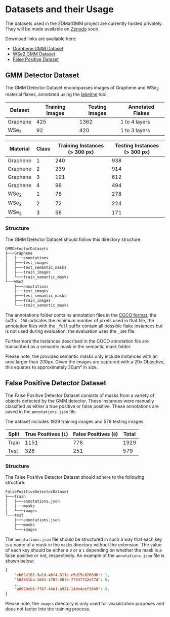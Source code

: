# Datasets and their Usage

The datasets used in the 2DMatGMM project are currently hosted privately. They will be made available on [Zenodo](https://zenodo.org) soon.

Download links are available here:

- [Graphene GMM Dataset](https://backend.uslu.tech/downloads/data/Graphene.zip)
- [WSe2 GMM Dataset](https://backend.uslu.tech/downloads/data/WSe2.zip)
- [False Positive Dataset](https://backend.uslu.tech/downloads/data/FP_Detector_Dataset.zip)

## GMM Detector Dataset

The GMM Detector Dataset encompasses images of Graphene and WSe<sub>2</sub> material flakes, annotated using the [labelme](https://github.com/wkentaro/labelme) tool.

| Dataset         | Training Images | Testing Images | Annotated Flakes |
| --------------- | --------------- | -------------- | ---------------- |
| Graphene        | 425             | 1362           | 1 to 4 layers    |
| WSe<sub>2</sub> | 92              | 420            | 1 to 3 layers    |

| Material        | Class | Training Instances (> 300 px) | Testing Instances (> 300 px) |
| --------------- | ----- | ----------------------------- | ---------------------------- |
| Graphene        | 1     | 240                           | 938                          |
| Graphene        | 2     | 239                           | 914                          |
| Graphene        | 3     | 191                           | 612                          |
| Graphene        | 4     | 96                            | 494                          |
| WSe<sub>2</sub> | 1     | 76                            | 278                          |
| WSe<sub>2</sub> | 2     | 72                            | 224                          |
| WSe<sub>2</sub> | 3     | 58                            | 171                          |

### Structure

The GMM Detector Dataset should follow this directory structure:

```markdown
GMMDetectorDatasets
├───Graphene
│   ├───annotations
│   ├───test_images
│   ├───test_semantic_masks
│   ├───train_images
│   └───train_semantic_masks
└───WSe2
    ├───annotations
    ├───test_images
    ├───test_semantic_masks
    ├───train_images
    └───train_semantic_masks
```

The annotations folder contains annotation files in the [COCO format](https://cocodataset.org/#format-data), the suffix `_200` indicates the minimum number of pixels used in that file, the annotation files with the `_full` suffix contain all possible flake instances but is not used during evaluation, the evaluation uses the `_300` file.

Furthermore the instances described in the COCO annotation file are transcribed as a semantic mask in the semantic mask folder.

Please note, the provided semantic masks only include instances with an area larger than 200px. Given the images are captured with a 20x Objective, this equates to approximately 30μm² in size.

## False Positive Detector Dataset

The False Positive Detector Dataset consists of masks from a variety of objects detected by the GMM detector. These instances were manually classified as either a true positive or false positive. These annotations are saved in the `annotations.json` file.

The dataset includes 1929 training images and 579 testing images.

| Split | True Positives (`1`) | False Positives (`0`) | Total |
| ----- | -------------------- | --------------------- | ----- |
| Train | 1151                 | 778                   | 1929  |
| Test  | 328                  | 251                   | 579   |

### Structure

The False Positive Detector Dataset should adhere to the following structure:

```markdown
FalsePositiveDetectorDataset
├───train
│   ├───annotations.json
│   ├───masks
│   └───images
└───test
    ├───annotations.json
    ├───masks
    └───images
```

The `annotations.json` file should be structured in such a way that each key is a name of a mask in the `masks` directory without the extension. The value of each key should be either a `0` or a `1` depending on whether the mask is a false positive or not, respectively. An example of the `annotations.json` file is shown below:

```json
{
    "eb62e102-9a1d-4bf4-811e-e5d15c8268db": 1,
    "562851ba-1661-470f-98fe-7f937732e77d": 0,
    ...
    "a8920cb6-f7b7-44e1-a921-14de4cef3049": 0,
}
```

Please note, the `images` directory is only used for visualization purposes and does not factor into the training process.
